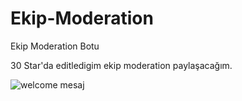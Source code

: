 # Ekip-Moderation
Ekip Moderation Botu



30 Star'da editledigim ekip moderation paylaşacağım.

![welcome mesaj](https://user-images.githubusercontent.com/99879670/154563927-2b7f327a-ee3d-4d40-8fce-c734976b6fc8.PNG)

